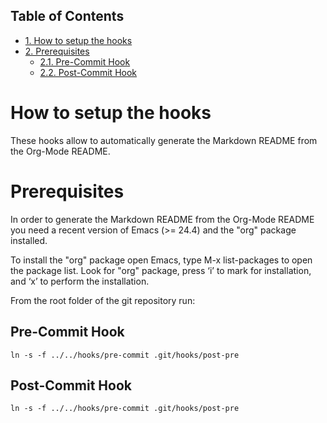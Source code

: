 <div id="table-of-contents">
<h2>Table of Contents</h2>
<div id="text-table-of-contents">
<ul>
<li><a href="#orgd1eb8a8">1. How to setup the hooks</a></li>
<li><a href="#orgc0249b8">2. Prerequisites</a>
<ul>
<li><a href="#orgcb36cae">2.1. Pre-Commit Hook</a></li>
<li><a href="#orge67a783">2.2. Post-Commit Hook</a></li>
</ul>
</li>
</ul>
</div>
</div>


<a id="orgd1eb8a8"></a>

# How to setup the hooks

These hooks allow to automatically generate the Markdown README from
the Org-Mode README.


<a id="orgc0249b8"></a>

# Prerequisites

In order to generate the Markdown README from the Org-Mode README you
need a recent version of Emacs (>= 24.4) and the "org" package
installed.

To install the "org" package open Emacs, type M-x list-packages to
open the package list. Look for "org" package, press ‘i’ to mark for
installation, and ‘x’ to perform the installation.

From the root folder of the git repository run:


<a id="orgcb36cae"></a>

## Pre-Commit Hook

    ln -s -f ../../hooks/pre-commit .git/hooks/post-pre


<a id="orge67a783"></a>

## Post-Commit Hook

    ln -s -f ../../hooks/pre-commit .git/hooks/post-pre
